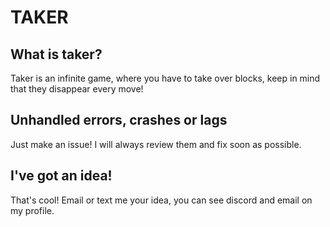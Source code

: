 # TAKER
## What is taker?
 Taker is an infinite game, where you have to take over blocks, keep in mind that they disappear every move!
## Unhandled errors, crashes or lags
 Just make an issue!
 I will always review them and fix soon as possible.
## I've got an idea! 
 That's cool!
 Email or text me your idea, you can see discord and email on my profile.
